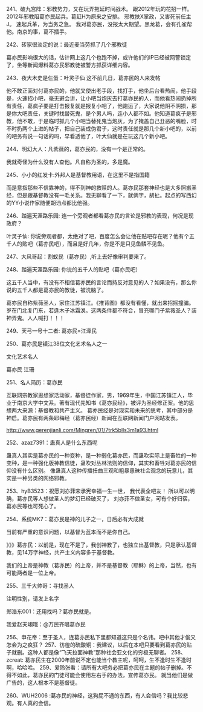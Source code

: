 241、破九宫阵：邪教势力，又在玩弄拖延时间战术。
跟2012年玩的花招一样。
2012年邪教阻葛亦民起兵。葛赶H为原来之安排。
邪教扶X掌政，又害死前任主J。
速起兵革，为当务之急。
我对葛亦民，没报太大期望。黑龙葛，会有孔雀帮他。南京的事，葛不插手。

242、砖家很淡定的说：最近麦当劳抓了几个邪教徒

葛亦民影响很大的话，估计网上这几个也跑不掉，或许他们的IP已经被网警锁定了，坐等新闻爆料葛亦民邪教徒被警方抓获详细内容。

243、夜大木史是仨蛋：叶灵子仙 这不前几日，葛亦民的人来发帖

他不敢正面对付葛亦民的，他就又使出老手段，找打手，他坐后台看热闹，他手段是，火速招小吧，毫无避会讲，让小吧当炮灰去打葛亦民的人，而他看热闹扔掉所有责任，葛疯子要是打击报复就是报复小吧了，他跑运了，大家说他阴不阴损，那是你大吧责任，关键时找替死鬼，是个男人吗，连小人都不如。他知道葛疯子是邪教，他不敢，于是临时抓几个小吧当替死鬼当炮灰，为了掩盖自己丑恶的嘴脸，时不时扔两个上进的帖子，把自己装成伪君子，这时责任就是那几个新小吧的，以前的吧务有说一句话的吗，早看透他了，叶大仙就是在玩这几个新小吧。

244、明幻大人：凡紫薇的，葛亦民的，没有一个是正常的。

我就奇怪为什么没有人查他。凡自称为圣的，多是魔。

245、小小的红发卡:外邦人是基督教用语，在这里不是指国籍

而是意指那些不信靠神的，得不到神的救赎的人。葛亦民那套神经也是大多照搬圣经，但是跟基督教没有一毛关系。我无聊看了一下，就俩字，胡扯。起点的写西幻的YY小说作家随便胡诌点都比他强。

246、踏遍天涯路乐园: 连一个旁观者都看葛亦民的言论是邪教的表现，何况是现政府？

叶灵子仙: 你说旁观者都，太绝对了吧，百度怎么会让他在贴吧存在呢？他有个五千人的贴吧（葛亦民吧），而且是好几年，你是不是只见鱼鳞不见鱼。

247、大风哥起：割蚁民（葛亦民）,听上去好像审判要来了。

248、踏遍天涯路乐园: 你说的五千人的贴吧（葛亦民吧）

这五千人当中，有没有不相信葛亦民的言论而持反对意见的人？如果没有，那么你说的五千人都是葛亦民的教徒，被洗脑了。

葛亦民自称紫薇圣人，家住江苏镇江。《推背图》都没有看懂，就出来招摇撞骗。岁在门北复门东，若逢木子冰霜涣。这两条件都不符合，冒充哪门子紫薇圣人？装神弄鬼。人人喊打！！！

249、天弓一号十二者: 葛亦民=江泽民

250、葛亦民是镇江38位文化艺术名人之一

文化艺术名人

葛亦民   江珊

251、名人简历：葛亦民

互联网宗教家思想家活动家，基督徒作家，男，1969年生，中国江苏镇江人，毕业于南京大学中文系。著有现代先知书《葛亦民经》，被评为圣经修正案。他的思想两大来源：基督教和共产主义。 
葛亦民经是对现实和未来的思考，其中部分是神启。葛亦民有两条耶梅经（葛亦民经）新闻在互联网新闻门户网站发表。 

http://www.gerenjianli.com/Mingren/01/7trk5blls3m1a93.html


252、azaz7391：蛊真人是什么东西呢

蛊真人其实是葛亦民的一种变种，是一种弱化葛亦民，而蛊吹实际上是畜牲的一种变种，是一种强化版神教信徒，蛊吹对丛林法则的信仰，其实和畜牲对葛亦民的信仰没有什么区别。
像蛊真人这种传播扭曲三观和粗暴愚昧社会观念的玩意儿，其实是一种另类的网络邪教。

253、hyB3523：祝愿刘亦菲宋承宪幸福一生一世，
我代表全吧友！
所以可以明确，葛亦民等人想做圣人的梦幻已经破灭了，
刘亦菲不做圣女，可有个好归宿，葛亦民等也可死心了。

254、系统MK7：葛亦民是神的儿子之一，日后必有大成就

当前有严重的意识问题，以基督为蓝本而不是你自己。

》》》葛亦民：以前是，现在不是了，我创神教了，也独立出基督教，只是承认基督教，见14万字神经，共产主义内容多于基督教。

我们的上帝是神教（葛亦民）的上帝，并不是基督教（耶稣）的上帝，当然，也有可能两者是一位上帝。

255、三千大帅哥：寻找圣人

注明性别，请发上名字

郑浩东001：还用找吗？葛亦民就是。


我爱赵天翊哦：@万民齐唱葛亦民

256、申花帝：至于圣人，连葛亦民私下里都知道这只是个名讳。吧中其他才俊又怎会为之疯狂？
257、彷徨的硫酸铜：我建议，以后在本吧只要看到葛亦民的贴子就删。这种人都是像“飞天拉面神教”那种社会亚文化的穷极无聊者。
258、zcreat: 葛亦民生在2000年前说不定也能当个教主呢，呵呵，生不逢时生不逢时啊，哈哈哈。
259、爱玲张看：请所有大吧务必把葛亦民在主题的帖子删掉。不得不如此，葛亦民的门徒可能会使用左右手的办法，宣传葛亦民。
就当他们是做广告的，这人根本不是基督徒。

260、WUH2006 :葛亦民的神经，这狗屁不通的东西，有人会信吗？我比较悲观。有人真的会信。